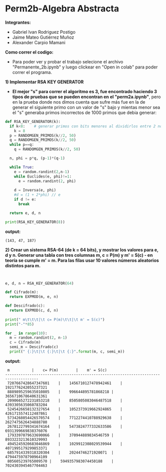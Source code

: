 # Perm2b-Algebra Abstracta

**Integrantes:**

*   Gabriel Ivan Rodriguez Postigo
*   Jaime Mateo Gutiérrez Muñoz
*   Alexander Carpio Mamani

**Como correr el codigo:**
* Para poder ver y probar el trabajo selecione el archivo "Permanente_2b.ipynb" y luego clickear en "Open in colab" para poder correr el programa.

**1) Implementar RSA KEY GENERATOR**

* **El mejor "s" para correr el algoritmo es 3, fue encontrado haciendo 3 tipos de pruebas que se pueden encontran en el "perm2a.ipynb"**, pero en la prueba donde nos dimos cuenta que sufre más fue en la de generar el siguiente primo con un valor de "s" bajo y mientas menor sea el "s" generaba primos incorrectos de 1000 primos que debia generar:

```python
def RSA_KEY_GENERATOR(k):
  if k<8:    # generar primos con bits menores al dividirlos entre 2 no abria muchos, ocurria un loop, o un error.
    k = 8
  p = RANDOMGEN_PRIMOS(k//2, 50)
  q = RANDOMGEN_PRIMOS(k//2, 50)
  while p==q:
    q = RANDOMGEN_PRIMOS(k//2, 50)

  n, phi = p*q, (p-1)*(q-1)

  while True:
    e = random.randint(2,n-1)
    while Euclides(e, phi)!=1:
      e = random.randint(2, phi)
    
    d = Inversa(e, phi)
    #d = (1 + 2*phi) // e
    if d != e:
      break

  return e, d, n

print(RSA_KEY_GENERATOR(8))
```

**output:**
```
(143, 47, 187)
```


**2) Crear un sistema RSA-64 (de k = 64 bits), y mostrar los valores para e, d y n. Generar una tabla con tres columnas m, c = P(m) y m' = S(c) - en teoría se cumple m' = m. Para las filas usar 10 valores números aleatorios distintos para m.**

```python


e, d, n = RSA_KEY_GENERATOR(64)

def Cifrado(m):
  return EXPMOD(m, e, n)

def Descifrado(c):
  return EXPMOD(c, d, n)
  
print(" m\t\t\t|\t c= P(m)\t\t|\t m' = S(c)")
print("-"*85)

for _ in range(10):
  m = random.randint(2, n-1)
  c = Cifrado(m)
  semi_m = Descifrado(c)
  print(" {:}\t|\t {:}\t|\t {:}".format(m, c, semi_m))

```
**output:**
```
 m			|	 c= P(m)		|	 m' = S(c)
-------------------------------------------------------------------------------------
 7207667428647347601	|	 1456710127478942461	|	 1921776242055237321
 8889895259635010805	|	 996644895781868218	|	 3656710678640631361
 2090665272231853218	|	 8505805083046487518	|	 4393305635060783204
 5245426658132327654	|	 1052373919662924865	|	 4261715574112487861
 5734268054426570574	|	 7712274410788929638	|	 2627475626434888780
 2678122799341674164	|	 5473824777332633586	|	 6931399669838376076
 1793397079633690066	|	 370944889834546759	|	 8933223213610329993
 4945245920683046869	|	 1029912308029539944	|	 4071995179299853371
 6857914339318320304	|	 20244746271920071	|	 4794475978790964109
 805605239765009570	|	 5949357983074450188	|	 7024303945467704463
```

